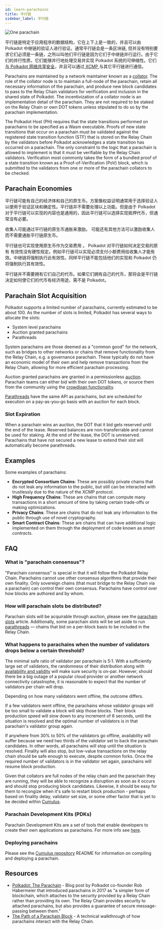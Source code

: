 ```yaml
---
id: learn-parachains
title: 平行链
sidebar_label: 平行链
---
```


![One parachain](assets/network/one_parachain.png)

平行链是特定于应用程序的数据结构，它在上下上是一致的，并且可以由 Polkadot 中继链的验证人进行验证。通常平行链会是一条区块链, 但并没有特别要求它们必须是一条链，之所以叫他们平行链是因为它们于中继链并行运行。由于它们的并行性质，它们能够并行地处理交易并实现 Polkadot 系统的可伸缩性。它们[与 Polkadot 网络共享安全](learn-security)，并且可以通过[ XCMP ](learn-crosschain)与其它平行链进行通信。

Parachains are maintained by a network maintainer known as a [collator](learn-collator). The role of the collator node is to maintain a full-node of the parachain, retain all necessary information of the parachain, and produce new block candidates to pass to the Relay Chain validators for verification and inclusion in the shared state of Polkadot. The incentivization of a collator node is an implementation detail of the parachain. They are not required to be staked on the Relay Chain or own DOT tokens unless stipulated to do so by the parachain implementation.

The Polkadot Host (PH) requires that the state transitions performed on parachains to be specified as a Wasm executable. Proofs of new state transitions that occur on a parachain must be validated against the registered state transition function (STF) that is stored on the Relay Chain by the validators before Polkadot acknowledges a state transition has occurred on a parachain. The only constraint to the logic that a parachain is allowed to implement is that it must be verifiable by the Relay Chain validators. Verification most commonly takes the form of a bundled proof of a state transition known as a Proof-of-Verification (PoV) block, which is submitted to the validators from one or more of the parachain collators to be checked.

## Parachain Economies

平行链可能有自己的经济体和自己的原生币。方案像权益证明通常用于选择验证人以便用于验证区块和确定性。平行链并不需要处理以上功能。但是由于 Polkadot 对于平行链可以实现的内容也是通用的，因此平行链可以选择实现抵押代币，但通常没有必要。

收集人可能通过平行链的原生币通胀来激励。 可能还有其他方法可以激励收集人而不需要通胀平行链原生币。

平行链也可实现使用原生币作为交易费用 。 Polkadot 对平行链如何决定交易的原有 有效性没有硬性规定。例如平行链可以实现必须支付小额费用给收集人才能有效。中继链将强制执行此有效性。同样平行链不能包括他们的实现和 Polkadot 仍将强制执行其有效性。

平行链并不需要拥有它们自己的代币。如果它们拥有自己的代币，那将会是平行链决定如何使它们的代币有经济用途，需不是 Polkadot。

## Parachain Slot Acquisition

Polkadot supports a limited number of parachains, currently estimated to be about 100. As the number of slots is limited, Polkadot has several ways to allocate the slots:

- System level parachains
- Auction granted parachains
- Parathreads

System parachains are those deemed as a "common good" for the network, such as bridges to other networks or chains that remove functionality from the Relay Chain, e.g. a governance parachain. These typically do not have an economic model of their own and help remove transactions from the Relay Chain, allowing for more efficient parachain processing.

Auction granted parachains are granted in a permissionless [auction](learn-auction). Parachain teams can either bid with their own DOT tokens, or source them from the community using the [crowdloan functionality](learn-crowdloan).

[Parathreads](learn-parathreads) have the same API as parachains, but are scheduled for execution on a pay-as-you-go basis with an auction for each block.

### Slot Expiration

When a parachain wins an auction, the DOT that it bid gets reserved until the end of the lease. Reserved balances are non-transferrable and cannot be used for staking. At the end of the lease, the DOT is unreserved. Parachains that have not secured a new lease to extend their slot will automatically become parathreads.

## Examples

Some examples of parachains:

- **Encrypted Consortium Chains**: These are possibly private chains that do not leak any information to the public, but still can be interacted with trustlessly due to the nature of the XCMP protocol.
- **High Frequency Chains**: These are chains that can compute many transactions in a short amount of time by taking certain trade-offs or making optimizations.
- **Privacy Chains**: These are chains that do not leak any information to the public through use of novel cryptography.
- **Smart Contract Chains**: These are chains that can have additional logic implemented on them through the deployment of code known as _smart contracts_.

## FAQ

### What is "parachain consensus"?

"Parachain consensus" is special in that it will follow the Polkadot Relay Chain. Parachains cannot use other consensus algorithms that provide their own finality. Only sovereign chains (that must bridge to the Relay Chain via a parachain) can control their own consensus. Parachains have control over how blocks are authored and by whom.

### How will parachain slots be distributed?

Parachain slots will be acquirable through auction, please see the [parachain slots](learn-auction) article. Additionally, some parachain slots will be set aside to run [parathreads](learn-parathreads) &mdash; chains that bid on a per-block basis to be included in the Relay Chain.

### What happens to parachains when the number of validators drops below a certain threshold?

The minimal safe ratio of validator per parachain is 5:1. With a sufficiently large set of validators, the randomness of their distribution along with [availability and validity](learn-availability) will make sure security is on-par. However, should there be a big outage of a popular cloud provider or another network connectivity catastrophe, it is reasonable to expect that the number of validators per chain will drop.

Depending on how many validators went offline, the outcome differs.

If a few validators went offline, the parachains whose validator groups will be too small to validate a block will skip those blocks. Their block production speed will slow down to any increment of 6 seconds, until the situation is resolved and the optimal number of validators is in that parachain's validator group again.

If anywhere from 30% to 50% of the validators go offline, availability will suffer because we need two thirds of the validator set to back the parachain candidates. In other words, all parachains will stop until the situation is resolved. Finality will also stop, but low-value transactions on the relay chain should be safe enough to execute, despite common forks. Once the required number of validators is in the validator set again, parachains will resume block production.

Given that collators are full nodes of the relay chain and the parachain they are running, they will be able to recognize a disruption as soon as it occurs and should stop producing block candidates. Likewise, it should be easy for them to recongize when it's safe to restart block production - perhaps based on finality delay, validator set size, or some other factor that is yet to be decided within [Cumulus](https://github.com/paritytech/cumulus).

### Parachain Development Kits (PDKs)

Parachain Development Kits are a set of tools that enable developers to create their own applications as parachains. For more info see [here](build-pdk).

### Deploying parachains

Please see the [Cumulus repository](https://github.com/paritytech/cumulus#rococo) README for information on compiling and deploying a parachain.

## Resources

- [Polkadot: The Parachain](https://medium.com/polkadot-network/polkadot-the-parachain-3808040a769a) - Blog post by Polkadot co-founder Rob Habermeier that introduced parachains in 2017 as "a simpler form of blockchain, which attaches to the security provided by a Relay Chain rather than providing its own. The Relay Chain provides security to attached parachains, but also provides a guarantee of secure message-passing between them."
- [The Path of a Parachain Block](https://polkadot.network/the-path-of-a-parachain-block/) - A technical walkthrough of how parachains interact with the Relay Chain.
